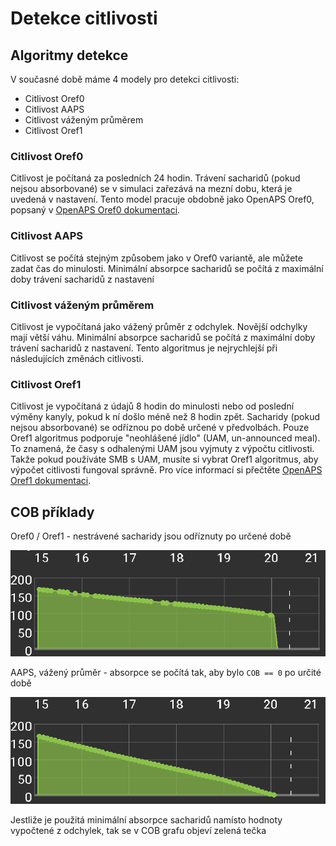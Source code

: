 # Detekce citlivosti

## Algoritmy detekce

V současné době máme 4 modely pro detekci citlivosti:

* Citlivost Oref0
* Citlivost AAPS
* Citlivost váženým průměrem
* Citlivost Oref1

### Citlivost Oref0

Citlivost je počítaná za posledních 24 hodin. Trávení sacharidů (pokud nejsou absorbované) se v simulaci zařezává na mezní dobu, která je uvedená v nastavení. Tento model pracuje obdobně jako OpenAPS Oref0, popsaný v [OpenAPS Oref0 dokumentaci](https://openaps.readthedocs.io/en/2017-05-21/docs/walkthrough/phase-4/advanced-features.html).

### Citlivost AAPS

Citlivost se počítá stejným způsobem jako v Oref0 variantě, ale můžete zadat čas do minulosti. Minimální absorpce sacharidů se počítá z maximální doby trávení sacharidů z nastavení

### Citlivost váženým průměrem

Citlivost je vypočítaná jako vážený průměr z odchylek. Novější odchylky mají větší váhu. Minimální absorpce sacharidů se počítá z maximální doby trávení sacharidů z nastavení. Tento algoritmus je nejrychlejší při následujících změnách citlivosti.

### Citlivost Oref1

Citlivost je vypočítaná z údajů 8 hodin do minulosti nebo od poslední výměny kanyly, pokud k ní došlo méně než 8 hodin zpět. Sacharidy (pokud nejsou absorbované) se odříznou po době určené v předvolbách. Pouze Oref1 algoritmus podporuje "neohlášené jídlo" (UAM, un-announced meal). To znamená, že časy s odhalenými UAM jsou vyjmuty z výpočtu citlivosti. Takže pokud používáte SMB s UAM, musíte si vybrat Oref1 algoritmus, aby výpočet citlivosti fungoval správně. Pro více informací si přečtěte [OpenAPS Oref1 dokumentaci](https://openaps.readthedocs.io/en/latest/docs/Customize-Iterate/autosens.html).

## COB příklady

Oref0 / Oref1 - nestrávené sacharidy jsou odříznuty po určené době

![COB z Oref0](../images/cob_oref0.png)

AAPS, vážený průměr - absorpce se počítá tak, aby bylo `COB == 0` po určité době

![COB z AAPS](../images/cob_aaps.png)

Jestliže je použitá minimální absorpce sacharidů namísto hodnoty vypočtené z odchylek, tak se v COB grafu objeví zelená tečka